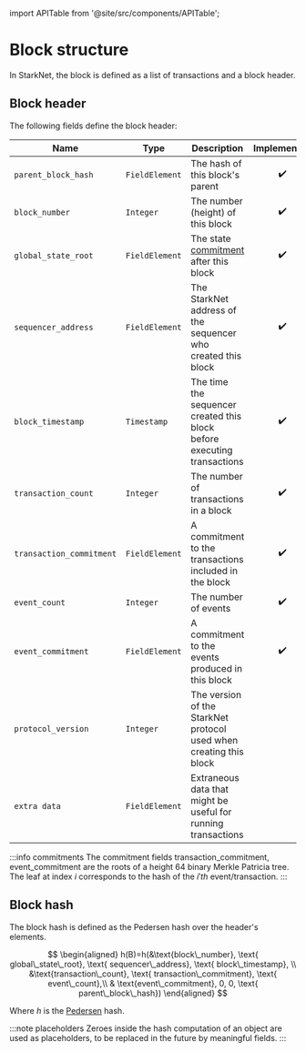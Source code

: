 import APITable from '@site/src/components/APITable';

# Block structure

In StarkNet, the block is defined as a list of transactions and a block header.

## Block header

The following fields define the block header:

<APITable>

| Name                     | Type           | Description                                                                          |    Implemented     |
| ------------------------ | -------------- | ------------------------------------------------------------------------------------ | :----------------: |
| `parent_block_hash`      | `FieldElement` | The hash of this block's parent                                                      | :heavy_check_mark: |
| `block_number`           | `Integer`      | The number (height) of this block                                                    | :heavy_check_mark: |
| `global_state_root`      | `FieldElement` | The state [commitment](../State/starknet-state.md#state-commitment) after this block | :heavy_check_mark: |
| `sequencer_address`      | `FieldElement` | The StarkNet address of the sequencer who created this block                         | :heavy_check_mark: |
| `block_timestamp`        | `Timestamp`    | The time the sequencer created this block before executing transactions              | :heavy_check_mark: |
| `transaction_count`      | `Integer`      | The number of transactions in a block                                                | :heavy_check_mark: |
| `transaction_commitment` | `FieldElement` | A commitment to the transactions included in the block                               | :heavy_check_mark: |
| `event_count`            | `Integer`      | The number of events                                                                 | :heavy_check_mark: |
| `event_commitment`       | `FieldElement` | A commitment to the events produced in this block                                    | :heavy_check_mark: |
| `protocol_version`       | `Integer`      | The version of the StarkNet protocol used when creating this block                   |                    |
| `extra data`             | `FieldElement` | Extraneous data that might be useful for running transactions                        |                    |

</APITable>

:::info commitments
The commitment fields transaction_commitment, event_commitment are the roots of a height 64 binary Merkle Patricia tree. The leaf at index $i$ corresponds to the hash of the $i'th$ event/transaction.
:::

## Block hash

The block hash is defined as the Pedersen hash over the header's elements.

$$
\begin{aligned}
h(B)=h(&\text{block\_number}, \text{ global\_state\_root}, \text{ sequencer\_address}, \text{ block\_timestamp}, \\
&\text{transaction\_count}, \text{ transaction\_commitment}, \text{ event\_count},\\
& \text{event\_commitment}, 0, 0, \text{ parent\_block\_hash})
\end{aligned}
$$

Where $h$ is the [Pedersen](../Hashing/hash-functions.md#pedersen-hash) hash.

:::note placeholders
Zeroes inside the hash computation of an object are used as placeholders, to be replaced in the future by meaningful fields.
:::
